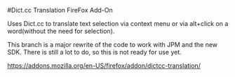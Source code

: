 #Dict.cc Translation FireFox Add-On

Uses Dict.cc to translate text selection via context menu or via alt+click on a word(without the need for selection).

This branch is a major rewrite of the code to work with JPM and the new SDK.
There is still a lot to do, so this is not ready for use yet.

https://addons.mozilla.org/en-US/firefox/addon/dictcc-translation/

